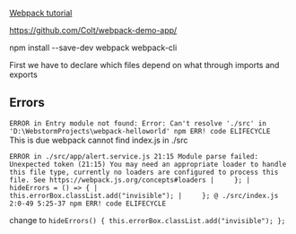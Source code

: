 [Webpack tutorial](https://www.youtube.com/watch?v=MpGLUVbqoYQ)

https://github.com/Colt/webpack-demo-app/

npm install --save-dev webpack webpack-cli


First we have to declare which files depend on what through imports and exports

## Errors

`ERROR in Entry module not found: Error: Can't resolve './src' in 'D:\WebstormProjects\webpack-helloworld'
 npm ERR! code ELIFECYCLE
`
This is due webpack cannot find index.js in ./src


`ERROR in ./src/app/alert.service.js 21:15
 Module parse failed: Unexpected token (21:15)
 You may need an appropriate loader to handle this file type, currently no loaders are configured to process this file. See https://webpack.js.org/concepts#loaders
 |     };
 |
     hideErrors = () => {
 |         this.errorBox.classList.add("invisible");
 |     };
  @ ./src/index.js 2:0-49 5:25-37
 npm ERR! code ELIFECYCLE
`

change to 
`hideErrors() {
         this.errorBox.classList.add("invisible");
     };`
